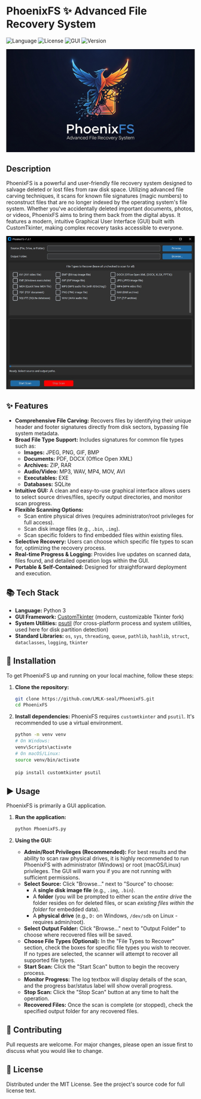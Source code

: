 # PhoenixFS ✨ Advanced File Recovery System

![Language](https://img.shields.io/badge/language-Python-blue.svg)
![License](https://img.shields.io/badge/license-MIT-green.svg)
![GUI](https://img.shields.io/badge/interface-GUI-brightgreen.svg)
![Version](https://img.shields.io/badge/version-1.3.1-orange.svg)

![PhoenixFS](https://raw.githubusercontent.com/LMLK-seal/PhoenixFS/refs/heads/main/PhoenixFS-logo.png)

## Description

PhoenixFS is a powerful and user-friendly file recovery system designed to salvage deleted or lost files from raw disk space. Utilizing advanced file carving techniques, it scans for known file signatures (magic numbers) to reconstruct files that are no longer indexed by the operating system's file system. Whether you've accidentally deleted important documents, photos, or videos, PhoenixFS aims to bring them back from the digital abyss. It features a modern, intuitive Graphical User Interface (GUI) built with CustomTkinter, making complex recovery tasks accessible to everyone.

![PhoenixFS](https://raw.githubusercontent.com/LMLK-seal/PhoenixFS/refs/heads/main/PhoenixFS-Img.jpg)

## ✨ Features

*   **Comprehensive File Carving:** Recovers files by identifying their unique header and footer signatures directly from disk sectors, bypassing file system metadata.
*   **Broad File Type Support:** Includes signatures for common file types such as:
    *   **Images:** JPEG, PNG, GIF, BMP
    *   **Documents:** PDF, DOCX (Office Open XML)
    *   **Archives:** ZIP, RAR
    *   **Audio/Video:** MP3, WAV, MP4, MOV, AVI
    *   **Executables:** EXE
    *   **Databases:** SQLite
*   **Intuitive GUI:** A clean and easy-to-use graphical interface allows users to select source drives/files, specify output directories, and monitor scan progress.
*   **Flexible Scanning Options:**
    *   Scan entire physical drives (requires administrator/root privileges for full access).
    *   Scan disk image files (e.g., `.bin`, `.img`).
    *   Scan specific folders to find embedded files within existing files.
*   **Selective Recovery:** Users can choose which specific file types to scan for, optimizing the recovery process.
*   **Real-time Progress & Logging:** Provides live updates on scanned data, files found, and detailed operation logs within the GUI.
*   **Portable & Self-Contained:** Designed for straightforward deployment and execution.

## 📚 Tech Stack

*   **Language:** Python 3
*   **GUI Framework:** [CustomTkinter](https://customtkinter.tomschimansky.com/) (modern, customizable Tkinter fork)
*   **System Utilities:** [psutil](https://psutil.readthedocs.io/en/latest/) (for cross-platform process and system utilities, used here for disk partition detection)
*   **Standard Libraries:** `os`, `sys`, `threading`, `queue`, `pathlib`, `hashlib`, `struct`, `dataclasses`, `logging`, `tkinter`

## 🚀 Installation

To get PhoenixFS up and running on your local machine, follow these steps:

1.  **Clone the repository:**
    ```bash
    git clone https://github.com/LMLK-seal/PhoenixFS.git 
    cd PhoenixFS
    ```

2.  **Install dependencies:**
    PhoenixFS requires `customtkinter` and `psutil`. It's recommended to use a virtual environment.
    ```bash
    python -m venv venv
    # On Windows:
    venv\Scripts\activate
    # On macOS/Linux:
    source venv/bin/activate

    pip install customtkinter psutil
    ```

## ▶️ Usage

PhoenixFS is primarily a GUI application.

1.  **Run the application:**
    ```bash
    python PhoenixFS.py
    ```

2.  **Using the GUI:**
    *   **Admin/Root Privileges (Recommended):** For best results and the ability to scan raw physical drives, it is highly recommended to run PhoenixFS with administrator (Windows) or root (macOS/Linux) privileges. The GUI will warn you if you are not running with sufficient permissions.
    *   **Select Source:** Click "Browse..." next to "Source" to choose:
        *   A **single disk image file** (e.g., `.img`, `.bin`).
        *   A **folder** (you will be prompted to either scan the *entire drive* the folder resides on for deleted files, or scan *existing files within the folder* for embedded data).
        *   A **physical drive** (e.g., `D:` on Windows, `/dev/sdb` on Linux - requires admin/root).
    *   **Select Output Folder:** Click "Browse..." next to "Output Folder" to choose where recovered files will be saved.
    *   **Choose File Types (Optional):** In the "File Types to Recover" section, check the boxes for specific file types you wish to recover. If no types are selected, the scanner will attempt to recover all supported file types.
    *   **Start Scan:** Click the "Start Scan" button to begin the recovery process.
    *   **Monitor Progress:** The log textbox will display details of the scan, and the progress bar/status label will show overall progress.
    *   **Stop Scan:** Click the "Stop Scan" button at any time to halt the operation.
    *   **Recovered Files:** Once the scan is complete (or stopped), check the specified output folder for any recovered files.

## 🤝 Contributing

Pull requests are welcome. For major changes, please open an issue first to discuss what you would like to change.

## 📝 License

Distributed under the MIT License. See the project's source code for full license text.
